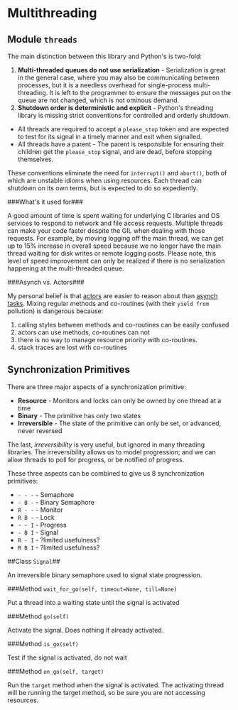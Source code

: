  
Multithreading
==============



Module `threads`
----------------

The main distinction between this library and Python's is two-fold:

1. **Multi-threaded queues do not use serialization** - Serialization is great in the general case, where you may also be communicating between processes, but it is a needless overhead for single-process multi-threading.  It is left to the programmer to ensure the messages put on the queue are not changed, which is not ominous demand.
2. **Shutdown order is deterministic and explicit** - Python's threading library is missing strict conventions for controlled and orderly shutdown.  
  * All threads are required to accept a `please_stop` token and are expected to test for its signal in a timely manner and exit when signalled.
  * All threads have a parent - The parent is responsible for ensuring their children get the `please_stop` signal, and are dead, before stopping themselves.
 
These conventions eliminate the need for `interrupt()` and `abort()`, both of which are unstable idioms when using resources.   Each thread can shutdown on its own terms, but is expected to do so expediently.

###What's it used for###

A good amount of time is spent waiting for underlying C libraries and OS 
services to respond to network and file access requests.  Multiple 
threads can make your code faster despite the GIL when dealing with those 
requests.  For example, by moving logging off the main thread, we can get 
up to 15% increase in overall speed because we no longer have the main thread 
waiting for disk writes or remote logging posts.  Please note, this level of 
speed improvement can only be realized if there is no serialization happening 
at the multi-threaded queue.  

###Asynch vs. Actors###

My personal belief is that [actors](http://en.wikipedia.org/wiki/Actor_model) 
are easier to reason about than [asynch tasks](https://docs.python.org/3/library/asyncio-task.html).
Mixing regular methods and co-routines (with their `yield from` pollution) is 
dangerous because:

1. calling styles between methods and co-routines can be easily confused
2. actors can use methods, co-routines can not
3. there is no way to manage resource priority with co-routines.
4. stack traces are lost with co-routines

Synchronization Primitives
--------------------------

There are three major aspects of a synchronization primitive:

* **Resource** - Monitors and locks can only be owned by one thread at a time
* **Binary** - The primitive has only two states
* **Irreversible** - The state of the primitive can only be set, or advanced, never reversed

The last, *irreversibility* is very useful, but ignored in many threading 
libraries.  The irreversibility allows us to model progression; and 
we can allow threads to poll for progress, or be notified of progress. 

These three aspects can be combined to give us 8 synchronization primitives:

* `- - -` - Semaphore
* `- B -` - Binary Semaphore
* `R - -` - Monitor
* `R B -` - Lock
* `- - I` - Progress
* `- B I` - Signal
* `R - I` - ?limited usefulness?
* `R B I` - ?limited usefulness?

##Class `Signal`##

An irreversible binary semaphore used to signal state progression.

###Method `wait_for_go(self, timeout=None, till=None)`

Put a thread into a waiting state until the signal is activated

###Method `go(self)`

Activate the signal.  Does nothing if already activated.

###Method `is_go(self)`

Test if the signal is activated, do not wait

###Method `on_go(self, target)`

Run the `target` method when the signal is activated.  The activating thread will be running the target method, so be sure you are not accessing resources.
